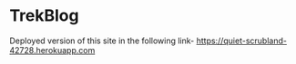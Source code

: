 # TrekBlog
Deployed version of this site in the following link-
https://quiet-scrubland-42728.herokuapp.com
